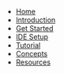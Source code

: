 <ul id="nav-outline" class="toc">
	<li><a href="index.html">Home</a></li>
	<li><a href="introduction.html">Introduction</a></li>
	<li><a href="get-started.html">Get Started</a></li>
	<li><a href="ide-setup.html">IDE Setup</a></li>	
	<li><a href="tutorial-hla.html">Tutorial</a></li>	
	<li><a href="concepts.html">Concepts</a></li>	
	<li><a href="resources.html">Resources</a></li>	
</ul>
